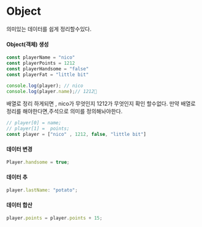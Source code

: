 # Object

의미있는 데이터를 쉽게 정리할수있다.

#### Object\(객체\) 생성

```javascript
const playerName = "nico"
const playerPoints = 1212
const playerHandsome = "false"
const playerFat = "little bit"

console.log(player); // nico
console.log(player.name);// 1212
```

배열로 정리 하게되면 , nico가 무엇인지 1212가 무엇인지 확인 할수없다. 만약 배열로 정리를 해야한다면,주석으로 의미를 정의해놔야한다.

```javascript
// player[0] = name;
// player[1] =  points; 
const player = ["nico" , 1212, false, "little bit"]

```

#### 데이터 변경

```javascript
Player.handsome = true;
```

#### 데이터 추

```javascript
player.lastName: "potato";
```

#### 데이터 합산

```javascript
player.points = player.points + 15;
```

